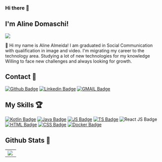 ### Hi there :woman:

## I'm Aline Domaschi! 
![](http://estruyf-github.azurewebsites.net/api/VisitorHit?user=alinehalmeidah.alinehalmeidahcountColorcountColor)


 :rose: Hi my name is Aline Almeida!
I am graduated in Social Communication with qualification in image and video.
I'm migrating my career to the technology area. Studying a lot of new technologies for my knowledge
Willing to face new challenges and always looking for growth.

## Contact :e-mail:
[![Github Badge](https://img.shields.io/badge/GitHub-100000?style=for-the-badge&logo=github&logoColor=white&link=https://github.com/alinedomaschi/)](https://github.com/alinedomaschi)
[![Linkedin Badge](https://img.shields.io/badge/LinkedIn-0077B5?style=for-the-badge&logo=linkedin&logoColor=white&link=https://www.linkedin.com/in/alinedomaschi/)](https://www.linkedin.com/in/alinedomaschi/)
[![GMAIL Badge](https://img.shields.io/badge/Gmail-D14836?style=for-the-badge&logo=gmail&logoColor=whitee&link=mailto:alinedomaschi@gmail.com)](mailto:alinedomaschi@gmail.com)   


## My Skills :trophy:

[![Kotlin Badge](https://img.shields.io/badge/kotlin-%230095D5.svg?style=for-the-badge&logo=kotlin&logoColor=white&link=https://kotlinlang.org/)](https://kotlinlang.org/)
[![Java Badge](https://img.shields.io/badge/Java-ED8B00?style=for-the-badge&logo=java&logoColor=white&link=https://www.java.com//)](https://www.java.com//)
[![JS Badge](https://img.shields.io/badge/JavaScript-F7DF1E?style=for-the-badge&logo=javascript&logoColor=black&link=https://www.javascript.com/)](https://www.javascript.com/)
[![TS Badge](https://img.shields.io/badge/TypeScript-007ACC?style=for-the-badge&logo=typescript&logoColor=white&link=https://www.typescriptlang.org/)](https://www.typescriptlang.org/)
![React JS Badge](https://img.shields.io/badge/React-20232A?style=for-the-badge&logo=react&logoColor=61DAFB)
[![HTML Badge](https://img.shields.io/badge/HTML5-E34F26?style=for-the-badge&logo=html5&logoColor=white&link=https://www.w3.org/html/)](https://www.w3.org/html/)
[![CSS Badge](https://img.shields.io/badge/CSS3-1572B6?style=for-the-badge&logo=css3&logoColor=white&link=https://www.w3.org/Style/CSS/Overview.en.html)](https://www.w3.org/Style/CSS/Overview.en.html)
[![Docker Badge](https://img.shields.io/badge/Docker-2CA5E0?style=for-the-badge&logo=docker&logoColor=white&link=https://www.docker.com/)](https://www.docker.com/)


## Github Stats :space_invader:
<center>
<table>
  <tr>
    <td><img align="left" padding-right="10px" src=https://github-readme-stats.vercel.app/api?username=alinedomaschi&show_icons=true&theme=dracula></td>
   
 <!--  <td><img align="left" padding-right="10px" src=https://github-readme-stats.vercel.app/api/top-langs/?username=alinedomaschi&show_icons=true&theme=dracula&layout=compact></td> -->
   
  </tr>  
</table>
</center>
